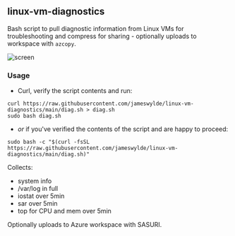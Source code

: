 ## linux-vm-diagnostics
Bash script to pull diagnostic information from Linux VMs for troubleshooting and compress for sharing - optionally uploads to workspace with `azcopy`.

![screen](https://imgur.com/kPfTVKD.png)

### Usage 

- Curl, verify the script contents and run:
```
curl https://raw.githubusercontent.com/jameswylde/linux-vm-diagnostics/main/diag.sh > diag.sh
sudo bash diag.sh
```



- _or_ if you've verified the contents of the script and are happy to proceed: 
```
sudo bash -c "$(curl -fsSL https://raw.githubusercontent.com/jameswylde/linux-vm-diagnostics/main/diag.sh)"
```

Collects:
- system info
- /var/log in full
- iostat over 5min
- sar over 5min
- top for CPU and mem over 5min

Optionally uploads to Azure workspace with SASURI.
